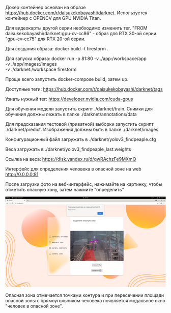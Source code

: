 Докер контейнер основан на образе https://hub.docker.com/r/daisukekobayashi/darknet. Используется контейнер c OPENCV для GPU NVIDIA Titan.


Для видеокарты другой серии необходимо изменить тег.
"FROM daisukekobayashi/darknet:gpu-cv-cc86" - образ для RTX 30-ой серии.
"gpu-cv-cc75" для RTX 20-ой серии.

Для создания образа: docker build -t firestorm . 

Для запуска образа: docker run -p 81:80 -v ./app:/workspace/app \
    -v ./app/images:/images \
    -v ./darknet:/workspace firestorm 

Проще всего запустить docker-compose build, затем up.

Доступные теги: https://hub.docker.com/r/daisukekobayashi/darknet/tags

Узнать нужный тег: https://developer.nvidia.com/cuda-gpus

Для обучения модели запустить скрипт ./darknet/train. Снимки для обучения должны лежать в папке ./darknet/annotations/data

Для предсказания тестовой (приватной) выборки запустить скрипт ./darknet/predict. Изображения должны быть в папке ./darknet/images

Конфигурационный файл загружать в ./darknet/yolov3_findpeaple.cfg

Веса загружать в ./darknet/yolov3_findpeaple_last.weights

Ссылка на веса: https://disk.yandex.ru/d/qwRAchzFe9MXmQ

Интерфейс для определения человека в опасной зоне на web http://0.0.0.0:81

После загрузки фото на веб-интерфейс, нажимайте на картинку, чтобы отметить опасную хону, затем нажмите "определить"

![alt text](https://raw.githubusercontent.com/MrMurkin/firestorm/main/%D0%A1%D0%BD%D0%B8%D0%BC%D0%BE%D0%BA%20%D1%8D%D0%BA%D1%80%D0%B0%D0%BD%D0%B0%20%D0%BE%D1%82%202021-10-31%2007-03-51.png)

Опасная зона отмечается точками контура и при пересечении площади опасной зоны с прямоугольником человека появляется модальное окно "человек в опасной зоне".
